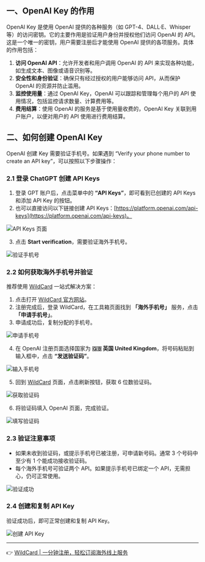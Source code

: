 ## 一、OpenAI Key 的作用

OpenAI Key 是使用 OpenAI 提供的各种服务（如 GPT-4、DALL·E、Whisper 等）的访问密钥。它的主要作用是验证用户身份并授权他们访问 OpenAI 的 API。这是一个唯一的密钥，用户需要注册后才能使用 OpenAI 提供的各项服务。具体的作用包括：

1. **访问 OpenAI API**：允许开发者和用户调用 OpenAI 的 API 来实现各种功能，如生成文本、图像或语音识别等。
2. **安全性和身份验证**：确保只有经过授权的用户能够访问 API，从而保护 OpenAI 的资源并防止滥用。
3. **监控使用量**：通过 OpenAI Key，OpenAI 可以跟踪和管理每个用户的 API 使用情况，包括监控请求数量、计算费用等。
4. **费用结算**：使用 OpenAI 的服务是基于使用量收费的，OpenAI Key 关联到用户账户，以便对用户的 API 使用进行费用结算。

## 二、如何创建 OpenAI Key

OpenAI 创建 Key 需要验证手机号。如果遇到 “Verify your phone number to create an API key”，可以按照以下步骤操作：

### 2.1 登录 ChatGPT 创建 API Keys

1. 登录 GPT 账户后，点击菜单中的 **“API Keys”**，即可看到已创建的 API Keys 和添加 API Key 的按钮。
2. 也可以直接访问以下链接创建 API Keys：[https://platform.openai.com/api-keys](https://platform.openai.com/api-keys)。

![API Keys 页面](https://open-ai-blog.oss-cn-nanjing.aliyuncs.com/img/202509082209891.png)

3. 点击 **Start verification**，需要验证海外手机号。

![验证手机号](https://open-ai-blog.oss-cn-nanjing.aliyuncs.com/img/202509082210908.png)

### 2.2 如何获取海外手机号并验证

推荐使用 [WildCard](https://bit.ly/bewildcard) 一站式解决方案：

1. 点击打开 [WildCard 官方网站](https://bit.ly/bewildcard)。
2. 注册完成后，登录 WildCard，在工具箱页面找到 **「海外手机号」** 服务，点击 **「申请手机号」**。
3. 申请成功后，复制分配的手机号。

![申请手机号](https://open-ai-blog.oss-cn-nanjing.aliyuncs.com/img/202509082213231.png)

4. 在 OpenAI 注册页面选择国家为 **🇬🇧 英国 United Kingdom**，将号码粘贴到输入框中，点击 **“发送验证码”**。

![输入手机号](https://open-ai-blog.oss-cn-nanjing.aliyuncs.com/img/202509082214826.png)

5. 回到 [WildCard](https://bit.ly/bewildcard) 页面，点击刷新按钮，获取 6 位数验证码。

![获取验证码](https://open-ai-blog.oss-cn-nanjing.aliyuncs.com/img/202509082215821.png)

6. 将验证码填入 OpenAI 页面，完成验证。

![填写验证码](https://open-ai-blog.oss-cn-nanjing.aliyuncs.com/img/202509082216785.png)

### 2.3 验证注意事项

- 如果未收到验证码，或提示手机号已被注册，可申请新号码。通常 3 个号码中至少有 1 个能成功接收验证码。
- 每个海外手机号可验证两个 API。如果提示手机号已绑定一个 API，无需担心，仍可正常使用。

![验证成功](https://open-ai-blog.oss-cn-nanjing.aliyuncs.com/img/202509082218001.png)

### 2.4 创建和复制 API Key

验证成功后，即可正常创建和复制 API Key。

![创建 API Key](https://open-ai-blog.oss-cn-nanjing.aliyuncs.com/img/202509082218578.png)

---

👉 [WildCard | 一分钟注册，轻松订阅海外线上服务](https://bit.ly/bewildcard)